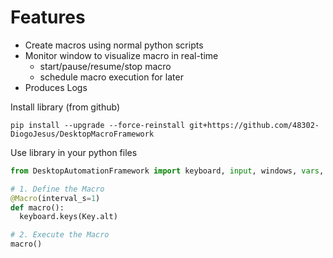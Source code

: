 # Features
- Create macros using normal python scripts
- Monitor window to visualize macro in real-time
  - start/pause/resume/stop macro
  - schedule macro execution for later
- Produces Logs

Install library (from github)

`pip install --upgrade --force-reinstall git+https://github.com/48302-DiogoJesus/DesktopMacroFramework`

Use library in your python files

```python
from DesktopAutomationFramework import keyboard, input, windows, vars, Macro

# 1. Define the Macro
@Macro(interval_s=1)
def macro():
  keyboard.keys(Key.alt)

# 2. Execute the Macro
macro()
```